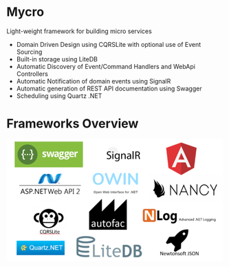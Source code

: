 # Mycro
Light-weight framework for building micro services

* Domain Driven Design using CQRSLite with optional use of Event Sourcing
* Built-in storage using LiteDB
* Automatic Discovery of Event/Command Handlers and WebApi Controllers
* Automatic Notification of domain events using SignalR
* Automatic generation of REST API documentation using Swagger
* Scheduling using Quartz .NET

# Frameworks Overview

![frameworks used](https://github.com/pdeparcq/mycro/blob/master/Mycro/mycro.png)
